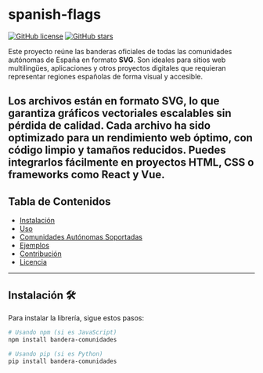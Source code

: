 #
# spanish-flags

[![GitHub license](https://img.shields.io/github/license/tu-usuario/tu-repositorio)](https://github.com/tu-usuario/tu-repositorio/blob/main/LICENSE)
[![GitHub stars](https://img.shields.io/github/stars/tu-usuario/tu-repositorio)](https://github.com/tu-usuario/tu-repositorio/stargazers)

Este proyecto reúne las banderas oficiales de todas las comunidades autónomas de España en formato **SVG**. Son ideales para sitios web multilingües, aplicaciones y otros proyectos digitales que requieran representar regiones españolas de forma visual y accesible.

Los archivos están en formato **SVG**, lo que garantiza gráficos vectoriales escalables sin pérdida de calidad. Cada archivo ha sido optimizado para un rendimiento web óptimo, con código limpio y tamaños reducidos. Puedes integrarlos fácilmente en proyectos HTML, CSS o frameworks como React y Vue. 
---

## Tabla de Contenidos
- [Instalación](#instalación)
- [Uso](#uso)
- [Comunidades Autónomas Soportadas](#comunidades-autónomas-soportadas)
- [Ejemplos](#ejemplos)
- [Contribución](#contribución)
- [Licencia](#licencia)

---

## Instalación 🛠️

Para instalar la librería, sigue estos pasos:

```bash
# Usando npm (si es JavaScript)
npm install bandera-comunidades

# Usando pip (si es Python)
pip install bandera-comunidades
